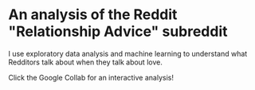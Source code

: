 # An analysis of the Reddit "Relationship Advice" subreddit

I use exploratory data analysis and machine learning to understand what Redditors talk about when they talk about love. 

Click the Google Collab for an interactive analysis! 
